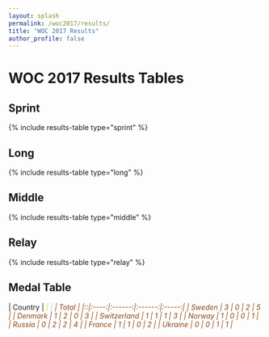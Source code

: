 ```yaml
---
layout: splash
permalink: /woc2017/results/
title: "WOC 2017 Results"
author_profile: false
---
```


# WOC 2017 Results Tables

## Sprint

{% include results-table type="sprint" %}

## Long

{% include results-table type="long" %}

## Middle

{% include results-table type="middle" %}

## Relay

{% include results-table type="relay" %}

## Medal Table

| Country | <i class="fa fa-circle" style="color:gold;"> | <i class="fa fa-circle" style="color:silver;"> | <i class="fa fa-circle" style="color:saddlebrown;"> | Total |
|::|:----:|:------:|:------:|:-----:|
| Sweden | 3 | 0 | 2 | 5 |
| Denmark | 1 | 2 | 0 | 3 |
| Switzerland | 1 | 1 | 1 | 3 |
| Norway | 1 | 0 | 0 | 1 |
| Russia | 0 | 2 | 2 | 4 |
| France | 1 | 1 | 0 | 2 |
| Ukraine | 0 | 0 | 1 | 1 |

